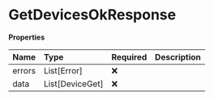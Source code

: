 # GetDevicesOkResponse

**Properties**

| Name   | Type            | Required | Description |
| :----- | :-------------- | :------- | :---------- |
| errors | List[Error]     | ❌       |             |
| data   | List[DeviceGet] | ❌       |             |

<!-- This file was generated by liblab | https://liblab.com/ -->
